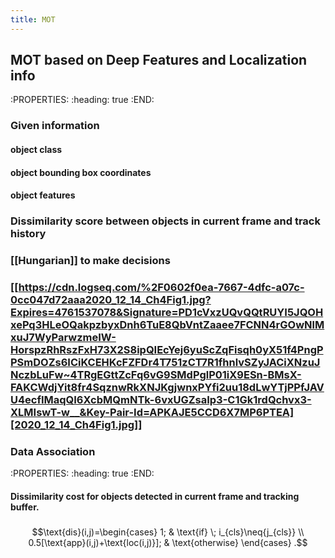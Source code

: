 ```yaml
---
title: MOT
---
```


## MOT based on Deep Features and Localization info
:PROPERTIES:
:heading: true
:END:
### Given information
#### object class
#### object bounding box coordinates
#### object features
### Dissimilarity score between objects in current frame and track history
### [[Hungarian]] to make decisions
### [[https://cdn.logseq.com/%2F0602f0ea-7667-4dfc-a07c-0cc047d72aaa2020_12_14_Ch4Fig1.jpg?Expires=4761537078&Signature=PD1cVxzUQvQQtRUYI5JQOHxePq3HLeOQakpzbyxDnh6TuE8QbVntZaaee7FCNN4rGOwNlMxuJ7WyParwzmeIW-HorspzRhRszFxH73X2S8ipQIEcYej6yuScZqFisqh0yX51f4PngPPSmDOZs6ICiKCEHKcFZFDr4T751zCT7R1fhnlvSZyJACiXNzuJNczbLuFw~4TRgEGttZcFq6vG9SMdPglP01iX9ESn-BMsX-FAKCWdjYit8fr4SqznwRkXNJKgjwnxPYfi2uu18dLwYTjPPfJAVU4ecfIMaqQI6XcbMQmNTk-6vxUGZsaIp3-C1Gk1rdQchvx3-XLMIswT-w__&Key-Pair-Id=APKAJE5CCD6X7MP6PTEA][2020_12_14_Ch4Fig1.jpg]]
### Data Association
:PROPERTIES:
:heading: true
:END:
#### Dissimilarity cost for objects detected in current frame and tracking buffer.
#####
$$\text{dis}(i,j)=\begin{cases} 1; & \text{if} \; i_{cls}\neq{j_{cls}} \\ 0.5[\text{app}(i,j)+\text{loc(i,j)}]; & \text{otherwise} \end{cases} .$$
#####

